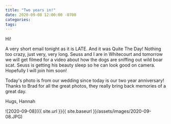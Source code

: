 ```yaml
---
title: "Two years in!"
date: 2020-09-08 12:00:00 -0700
categories:
tags:
---
```


Hi!

A very short email tonight as it is LATE. And it was Quite The Day! Nothing too crazy, just very, very long. Seuss and I are in Whitecourt and tomorrow we will get filmed for a video about how the dogs are sniffing out wild boar scat. Seuss is getting his beauty sleep so he can look good on camera. Hopefully I will join him soon!

Today's photo is from our wedding since today is our two year anniversary! Thanks to Brad for all the great photos, they really bring back memories of a great day.

Hugs,
Hannah

![2020-09-08]({{ site.url }}{{ site.baseurl }}/assets/images/2020-09-08.JPG)
